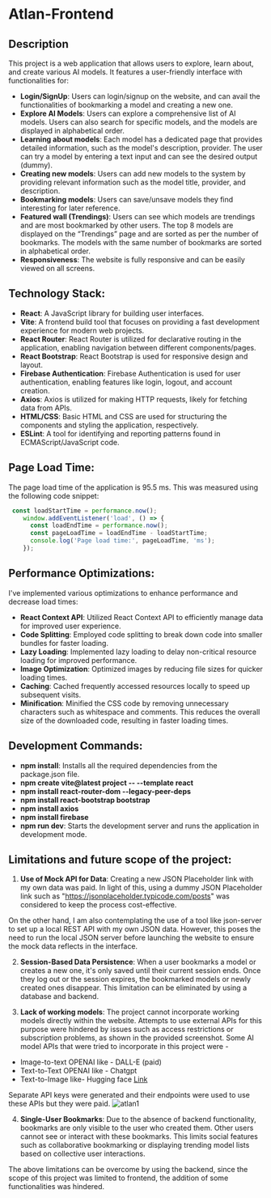 # Atlan-Frontend
## Description
This project is a web application that allows users to explore, learn about, and create various AI models. It features a user-friendly interface with functionalities for:

* **Login/SignUp**: Users can login/signup on the website, and can avail the functionalities of bookmarking a model and creating a new one.
* **Explore AI Models**: Users can explore a comprehensive list of AI models. Users can also search for specific models, and the models are displayed in alphabetical order. 
* **Learning about models**: Each model has a dedicated page that provides detailed information, such as the model's description, provider. The user can try a model by entering a text input and can see the desired output (dummy). 
* **Creating new models**: Users can add new models to the system by providing relevant information such as the model title, provider, and description.
* **Bookmarking models**: Users can save/unsave models they find interesting for later reference. 
* **Featured wall (Trendings)**: Users can see which models are trendings and are most bookmarked by other users. The top 8 models are displayed on the “Trendings” page and are sorted as per the number of bookmarks. The models with the same number of bookmarks are sorted in alphabetical order.
* **Responsiveness**: The website is fully responsive and can be easily viewed on all screens.

## Technology Stack:

* **React**: A JavaScript library for building user interfaces.
* **Vite**: A frontend build tool that focuses on providing a fast development experience for modern web projects.
* **React Router**: React Router is utilized for declarative routing in the application, enabling navigation between different components/pages.
* **React Bootstrap**: React Bootstrap is used for responsive design and layout.
* **Firebase Authentication**: Firebase Authentication is used for user authentication, enabling features like login, logout, and account creation.
* **Axios**: Axios is utilized for making HTTP requests, likely for fetching data from APIs.
* **HTML/CSS**: Basic HTML and CSS are used for structuring the components and styling the application, respectively.
* **ESLint**: A tool for identifying and reporting patterns found in ECMAScript/JavaScript code.


## Page Load Time:

The page load time of the application is 95.5 ms. This was measured using the following code snippet:

```javascript
 const loadStartTime = performance.now();
    window.addEventListener('load', () => {
      const loadEndTime = performance.now();
      const pageLoadTime = loadEndTime - loadStartTime;
      console.log('Page load time:', pageLoadTime, 'ms');
    });
```

## Performance Optimizations:

I've implemented various optimizations to enhance performance and decrease load times:

* **React Context API**: Utilized React Context API to efficiently manage data for improved user experience.
* **Code Splitting**: Employed code splitting to break down code into smaller bundles for faster loading.
* **Lazy Loading**: Implemented lazy loading to delay non-critical resource loading for improved performance.
* **Image Optimization**: Optimized images by reducing file sizes for quicker loading times.
* **Caching**: Cached frequently accessed resources locally to speed up subsequent visits.
* **Minification**: Minified the CSS code by removing unnecessary characters such as whitespace and comments. This reduces the overall size of the downloaded code, resulting in faster loading times.

## Development Commands:

* **npm install**: Installs all the required dependencies from the package.json file.
* **npm create vite@latest project -- --template react**
* **npm install react-router-dom --legacy-peer-deps**
* **npm install react-bootstrap bootstrap**
* **npm install axios**
* **npm install firebase**
* **npm run dev**: Starts the development server and runs the application in development mode.

## Limitations and future scope of the project:

1. **Use of Mock API for Data**: Creating a new JSON Placeholder link with my own data was paid. In light of this, using a dummy JSON Placeholder link such as "https://jsonplaceholder.typicode.com/posts" was considered to keep the process cost-effective.

On the other hand, I am also contemplating the use of a tool like json-server to set up a local REST API with my own JSON data. However, this poses the need to run the local JSON server before launching the website to ensure the mock data reflects in the interface.

2. **Session-Based Data Persistence**: When a user bookmarks a model or creates a new one, it's only saved until their current session ends. Once they log out or the session expires, the bookmarked models or newly created ones disappear. This limitation can be eliminated by using a database and backend.

3. **Lack of working models**: The project cannot incorporate working models directly within the website. Attempts to use external APIs for this purpose were hindered by issues such as access restrictions or subscription problems, as shown in the provided screenshot. Some AI model APIs that were tried to incorporate in this project were -
* Image-to-text OPENAI like - DALL-E (paid)
* Text-to-Text OPENAI like - Chatgpt
* Text-to-Image like- Hugging face [Link](https://huggingface.co/spaces/radames/Real-Time-Text-to-Image-SDXL-Lightning)

Separate API keys were generated and their endpoints were used to use these APIs but they were paid.
![atlan1](https://github.com/Dhaval8055/Atlan-Frontend/assets/104723685/0713522a-3515-4af6-b041-98de1db0a078)


4. **Single-User Bookmarks**: Due to the absence of backend functionality, bookmarks are only visible to the user who created them. Other users cannot see or interact with these bookmarks. This limits social features such as collaborative bookmarking or displaying trending model lists based on collective user interactions.

The above limitations can be overcome by using the backend, since the scope of this project was limited to frontend, the addition of some functionalities was hindered.

